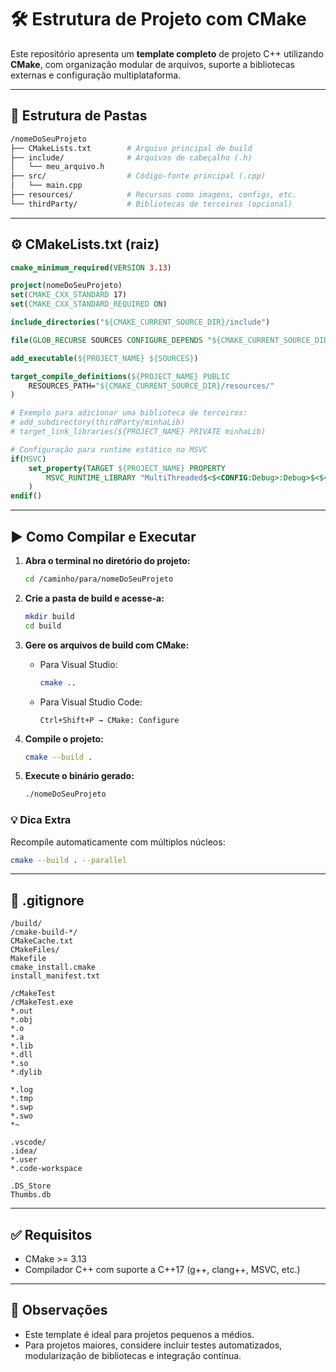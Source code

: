 
# 🛠️ Estrutura de Projeto com CMake

Este repositório apresenta um **template completo** de projeto C++ utilizando **CMake**, com organização modular de arquivos, suporte a bibliotecas externas e configuração multiplataforma.

---

## 📁 Estrutura de Pastas

```bash
/nomeDoSeuProjeto 
├── CMakeLists.txt        # Arquivo principal de build
├── include/              # Arquivos de cabeçalho (.h)
│   └── meu_arquivo.h
├── src/                  # Código-fonte principal (.cpp)
│   └── main.cpp
├── resources/            # Recursos como imagens, configs, etc.
└── thirdParty/           # Bibliotecas de terceiros (opcional)
```

---

## ⚙️ CMakeLists.txt (raiz)

```cmake
cmake_minimum_required(VERSION 3.13)

project(nomeDoSeuProjeto)
set(CMAKE_CXX_STANDARD 17)
set(CMAKE_CXX_STANDARD_REQUIRED ON)

include_directories("${CMAKE_CURRENT_SOURCE_DIR}/include")

file(GLOB_RECURSE SOURCES CONFIGURE_DEPENDS "${CMAKE_CURRENT_SOURCE_DIR}/src/*.cpp")

add_executable(${PROJECT_NAME} ${SOURCES})

target_compile_definitions(${PROJECT_NAME} PUBLIC 
    RESOURCES_PATH="${CMAKE_CURRENT_SOURCE_DIR}/resources/"
)

# Exemplo para adicionar uma biblioteca de terceiros:
# add_subdirectory(thirdParty/minhaLib)
# target_link_libraries(${PROJECT_NAME} PRIVATE minhaLib)

# Configuração para runtime estático no MSVC
if(MSVC)
    set_property(TARGET ${PROJECT_NAME} PROPERTY
        MSVC_RUNTIME_LIBRARY "MultiThreaded$<$<CONFIG:Debug>:Debug>$<$<CONFIG:Release>:Release>"
    )
endif()
```

---

## ▶️ Como Compilar e Executar

1. **Abra o terminal no diretório do projeto:**
   ```bash
   cd /caminho/para/nomeDoSeuProjeto
   ```

2. **Crie a pasta de build e acesse-a:**
   ```bash
   mkdir build
   cd build
   ```

3. **Gere os arquivos de build com CMake:**
   - Para Visual Studio:
     ```bash
     cmake ..
     ```
   - Para Visual Studio Code:
     ```
     Ctrl+Shift+P → CMake: Configure
     ```

4. **Compile o projeto:**
   ```bash
   cmake --build .
   ```

5. **Execute o binário gerado:**
   ```bash
   ./nomeDoSeuProjeto
   ```

### 💡 Dica Extra

Recompile automaticamente com múltiplos núcleos:

```bash
cmake --build . --parallel
```

---

## 📄 .gitignore

```gitignore
/build/
/cmake-build-*/
CMakeCache.txt
CMakeFiles/
Makefile
cmake_install.cmake
install_manifest.txt

/cMakeTest
/cMakeTest.exe
*.out
*.obj
*.o
*.a
*.lib
*.dll
*.so
*.dylib

*.log
*.tmp
*.swp
*.swo
*~

.vscode/
.idea/
*.user
*.code-workspace

.DS_Store
Thumbs.db
```

---

## ✅ Requisitos

- CMake >= 3.13
- Compilador C++ com suporte a C++17 (g++, clang++, MSVC, etc.)

---

## 📌 Observações

- Este template é ideal para projetos pequenos a médios.
- Para projetos maiores, considere incluir testes automatizados, modularização de bibliotecas e integração contínua.

